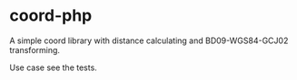 # coord-php

A simple coord library with distance calculating and BD09-WGS84-GCJ02 transforming.

Use case see the tests.
